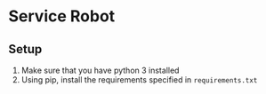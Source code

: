 # Service Robot

## Setup

1. Make sure that you have python 3 installed
2. Using pip, install the requirements specified in `requirements.txt`